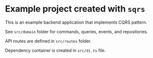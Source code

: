 # Example project created with `sqrs`

This is an example backend application that implements CQRS pattern.

See `src/domain` folder for commands, queries, events, and repositories.

API routes are defined in `src/routes` folder.

Dependency container is created in `src/di.ts` file.